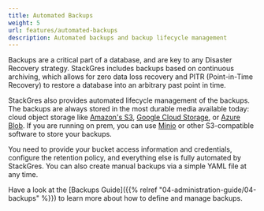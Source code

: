 ```yaml
---
title: Automated Backups
weight: 5
url: features/automated-backups
description: Automated backups and backup lifecycle management
---
```


Backups are a critical part of a database, and are key to any Disaster Recovery strategy.
StackGres includes backups based on continuous archiving, which allows for zero data loss recovery and PITR (Point-in-Time Recovery) to restore a database into an arbitrary past point in time.

StackGres also provides automated lifecycle management of the backups.
The backups are always stored in the most durable media available today: cloud object storage like [Amazon's S3](https://aws.amazon.com/s3/), [Google Cloud Storage](https://cloud.google.com/products/storage), or [Azure Blob](https://azure.microsoft.com/en-us/services/storage/blobs/).
If you are running on prem, you can use [Minio](https://min.io/) or other S3-compatible software to store your backups.

You need to provide your bucket access information and credentials, configure the retention policy, and everything else is fully automated by StackGres.
You can also create manual backups via a simple YAML file at any time.

Have a look at the [Backups Guide]({{% relref "04-administration-guide/04-backups" %}}) to learn more about how to define and manage backups.
